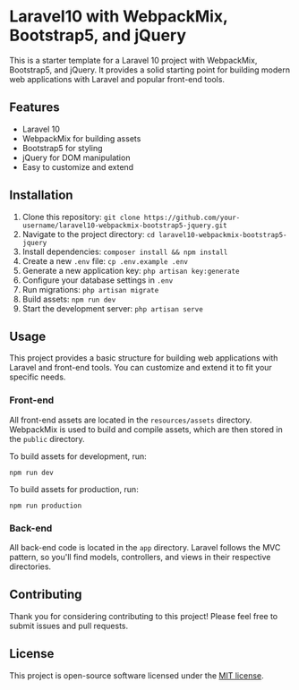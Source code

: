 # Laravel10 with WebpackMix, Bootstrap5, and jQuery

This is a starter template for a Laravel 10 project with WebpackMix, Bootstrap5, and jQuery. It provides a solid starting point for building modern web applications with Laravel and popular front-end tools.

## Features

- Laravel 10
- WebpackMix for building assets
- Bootstrap5 for styling
- jQuery for DOM manipulation
- Easy to customize and extend

## Installation

1. Clone this repository: `git clone https://github.com/your-username/laravel10-webpackmix-bootstrap5-jquery.git`
2. Navigate to the project directory: `cd laravel10-webpackmix-bootstrap5-jquery`
3. Install dependencies: `composer install && npm install`
4. Create a new `.env` file: `cp .env.example .env`
5. Generate a new application key: `php artisan key:generate`
6. Configure your database settings in `.env`
7. Run migrations: `php artisan migrate`
8. Build assets: `npm run dev`
9. Start the development server: `php artisan serve`

## Usage

This project provides a basic structure for building web applications with Laravel and front-end tools. You can customize and extend it to fit your specific needs.

### Front-end

All front-end assets are located in the `resources/assets` directory. WebpackMix is used to build and compile assets, which are then stored in the `public` directory.

To build assets for development, run:

```
npm run dev
```

To build assets for production, run:

```
npm run production
```

### Back-end

All back-end code is located in the `app` directory. Laravel follows the MVC pattern, so you'll find models, controllers, and views in their respective directories.

## Contributing

Thank you for considering contributing to this project! Please feel free to submit issues and pull requests.

## License

This project is open-source software licensed under the [MIT license](https://opensource.org/licenses/MIT).
